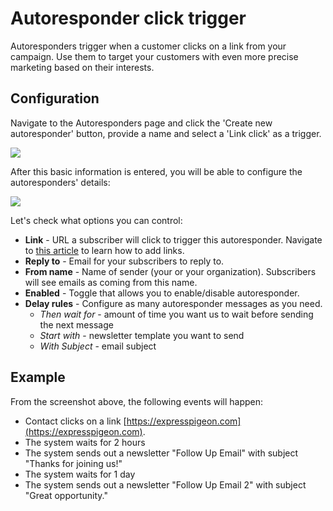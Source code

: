 # Autoresponder click trigger

Autoresponders trigger when a customer clicks on a link from your campaign. Use them to target your customers with even more precise marketing based on their interests.

## Configuration 

Navigate to the Autoresponders page and click the 'Create new autoresponder' button, provide a name
and select a 'Link click' as a trigger.  

![](images/autoresponders/responder_1.png)

After this basic information is entered, you will be able to configure the autoresponders' details:

![](images/autoresponders/responder_2.png)

Let's check what options you can control:

* **Link** - URL a subscriber will click to trigger this autoresponder. Navigate to [this article](/kb/creating-and-editing-newsletter) to learn how to add links.
* **Reply to** - Email for your subscribers to reply to.
* **From name** - Name of sender (your or your organization). Subscribers will see emails as coming from this name.
* **Enabled** - Toggle that allows you to enable/disable autoresponder.
* **Delay rules** - Configure as many autoresponder messages as you need. 
    * _Then wait for_ - amount of time you want us to wait before sending the next message
    * _Start with_ - newsletter template you want to send
    * _With Subject_ - email subject

## Example

From the screenshot above, the following events will happen: 

* Contact clicks on a link [https://expresspigeon.com](https://expresspigeon.com). 
* The system waits for 2 hours
* The system sends out a newsletter "Follow Up Email" with subject "Thanks for joining us!"
* The system waits for 1 day 
* The system sends out a newsletter "Follow Up Email 2" with subject "Great opportunity."

